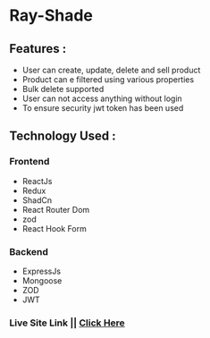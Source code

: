 # Ray-Shade

## Features :

- User can create, update, delete and sell product
- Product can e filtered using various properties
- Bulk delete supported
- User can not access anything without login
- To ensure security jwt token has been used

## Technology Used :

### Frontend

- ReactJs
- Redux
- ShadCn
- React Router Dom
- zod
- React Hook Form

### Backend

- ExpressJs
- Mongoose
- ZOD
- JWT

### Live Site Link || <a href="https://ray-shade-client.vercel.app/">Click Here </a>
